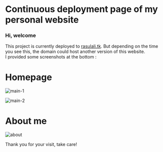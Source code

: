 # Continuous deployment page of my personal website

### Hi, welcome ###
This project is currently deployed to [rasulali.tk](https://rasulali.tk/).
But depending on the time you see this, the domain could host another version of this website.
<br />
I provided some screenshots at the bottom :

# Homepage 
![main-1](https://user-images.githubusercontent.com/82474455/129462300-ecde3b8f-1bd7-4037-8ea6-fc3b95a7d304.png)

![main-2](https://user-images.githubusercontent.com/82474455/129462306-fb94f47c-823a-47e7-91f0-d4c3e5776307.png)

# About me

![about](https://user-images.githubusercontent.com/82474455/129462312-94671de6-defb-437d-943b-e0bee8bff21d.png)

Thank you for your visit, take care!
